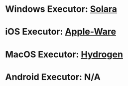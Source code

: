 # Windows Executor: [Solara](https://getsolara.dev/download/static/files/Bootstrapper.exe)
# iOS Executor: [Apple-Ware](appleware.fev)
# MacOS Executor: [Hydrogen](hydrogen.sh)
# Android Executor: N/A
